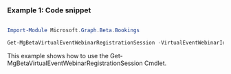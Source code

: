 ### Example 1: Code snippet

```powershell

Import-Module Microsoft.Graph.Beta.Bookings

Get-MgBetaVirtualEventWebinarRegistrationSession -VirtualEventWebinarId $virtualEventWebinarId -VirtualEventRegistrationId $virtualEventRegistrationId

```
This example shows how to use the Get-MgBetaVirtualEventWebinarRegistrationSession Cmdlet.

